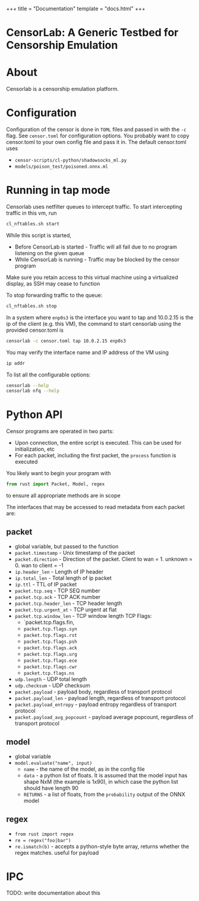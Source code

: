 +++
title = "Documentation"
template = "docs.html"
+++
# CensorLab: A Generic Testbed for Censorship Emulation

# About
Censorlab is a censorship emulation platform.

# Configuration
Configuration of the censor is done in `TOML` files and passed in with the `-c` flag. See `censor.toml` for configuration options. You probably want to copy censor.toml to your own config file and pass it in. The default censor.toml uses

* `censor-scripts/cl-python/shadowsocks_ml.py`
* `models/poison_test/poisoned.onnx.ml`

# Running in tap mode
Censorlab uses netfilter queues to intercept traffic. To start intercepting traffic in this vm, run
```sh
cl_nftables.sh start
```
While this script is started,

* Before CensorLab is started - Traffic will all fail due to no program listening on the given queue
* While CensorLab is running - Traffic may be blocked by the censor program

Make sure you retain access to this virtual machine using a virtualized display, as SSH may cease to function

To stop forwarding traffic to the queue:
```sh
cl_nftables.sh stop
```

In a system where `enp0s3` is the interface you want to tap and 10.0.2.15 is the ip of the client (e.g. this VM), the command to start censorlab using the provided censor.toml is
```sh
censorlab -c censor.toml tap 10.0.2.15 enp0s3
```

You may verify the interface name and IP address of the VM using
```sh
ip addr
```

To list all the configurable options:
```sh
censorlab --help
censorlab nfq --help
```


# Python API
Censor programs are operated in two parts:
* Upon connection, the entire script is executed. This can be used for initialization, etc
* For each packet, including the first packet, the `process` function is executed

You likely want to begin your program with
```python
from rust import Packet, Model, regex
```
to ensure all appropriate methods are in scope

The interfaces that may be accessed to read metadata from each packet are:

## packet
 * global variable, but passed to the function
 * `packet.timestamp` - Unix timestamp of the packet
 * `packet.direction` - Direction of the packet. Client to wan = 1. unknown = 0. wan to client = -1
 * `ip.header_len` - Length of IP header
 * `ip.total_len` - Total length of ip packet
 * `ip.ttl` - TTL of IP packet
 * `packet.tcp.seq` - TCP SEQ number
 * `packet.tcp.ack` - TCP ACK number
 * `packet.tcp.header_len` - TCP header length
 * `packet.tcp.urgent_at` - TCP urgent at flat
 * `packet.tcp.window_len` - TCP window length
TCP Flags:
     * `packet.tcp.flags.fin,
     * `packet.tcp.flags.syn`
     * `packet.tcp.flags.rst`
     * `packet.tcp.flags.psh`
     * `packet.tcp.flags.ack`
     * `packet.tcp.flags.urg`
     * `packet.tcp.flags.ece`
     * `packet.tcp.flags.cwr`
     * `packet.tcp.flags.ns`
 * `udp.length` - UDP total length
 * `udp.checksum` - UDP checksum
 * `packet.payload` - payload body, regardless of transport protocol
 * `packet.payload_len` - payload length, regardless of transport protocol
 * `packet.payload_entropy` - payload entropy regardless of transport protocol
 * `packet.payload_avg_popcount` - payload average popcount, regardless of transport protocol

## model
 * global variable
 * `model.evaluate("name", input)`
    * `name` - the name of the model, as in the config file
    * `data` - a python list of floats. It is assumed that the model input has shape NxM (the example is 1x90), in which case the python list should have length 90
    * `RETURNS` - a list of floats, from the `probability` output of the ONNX model

## regex
 * `from rust import regex`
 * `re = regex("foo|bar")`
 * `re.ismatch(b)` - accepts a python-style byte array, returns whether the regex matches. useful for payload

# IPC
TODO: write documentation about this
